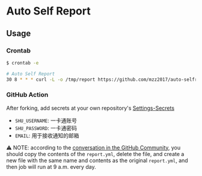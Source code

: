 # Auto Self Report

## Usage

### Crontab
```bash
$ crontab -e

# Auto Self Report
30 8 * * * curl -L -o /tmp/report https://github.com/mzz2017/auto-selfreport/releases/latest/download/auto-selfreport_linux_amd64 && chmod +x /tmp/report && /tmp/report -u your-username -p your-password -e your-email
```

### GitHub Action

After forking, add secrets at your own repository's <a href="../../settings/secrets">Settings-Secrets</a>

- `SHU_USERNAME`: 一卡通账号
- `SHU_PASSWORD`: 一卡通密码
- `EMAIL`: 用于接收通知的邮箱

⚠️ NOTE: according to the [conversation in the GitHub Community](https://github.community/t5/GitHub-Actions/Forked-repo-doesn-t-trigger-action/m-p/32575#M1189), you should copy the contents of the `report.yml`, delete the file, and create a new file with the same name and contents as the original `report.yml`, and then job will run at 9 a.m. every day.


